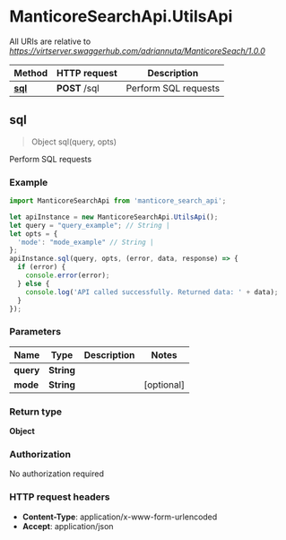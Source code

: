 # ManticoreSearchApi.UtilsApi

All URIs are relative to *https://virtserver.swaggerhub.com/adriannuta/ManticoreSeach/1.0.0*

Method | HTTP request | Description
------------- | ------------- | -------------
[**sql**](UtilsApi.md#sql) | **POST** /sql | Perform SQL requests



## sql

> Object sql(query, opts)

Perform SQL requests

### Example

```javascript
import ManticoreSearchApi from 'manticore_search_api';

let apiInstance = new ManticoreSearchApi.UtilsApi();
let query = "query_example"; // String | 
let opts = {
  'mode': "mode_example" // String | 
};
apiInstance.sql(query, opts, (error, data, response) => {
  if (error) {
    console.error(error);
  } else {
    console.log('API called successfully. Returned data: ' + data);
  }
});
```

### Parameters


Name | Type | Description  | Notes
------------- | ------------- | ------------- | -------------
 **query** | **String**|  | 
 **mode** | **String**|  | [optional] 

### Return type

**Object**

### Authorization

No authorization required

### HTTP request headers

- **Content-Type**: application/x-www-form-urlencoded
- **Accept**: application/json

